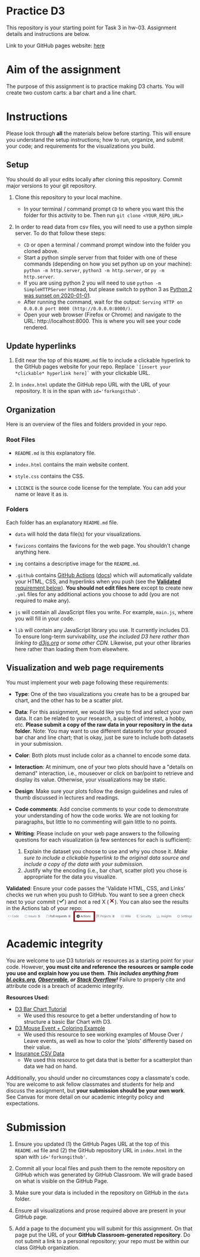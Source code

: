 # Practice D3

This repository is your starting point for Task 3 in hw-03. Assignment details and instructions are below.

Link to your GitHub pages website: [here](https://github.com/DS4200-Fall21-Sec02/hw-03-practice-d3-will-tian-dan)

# Aim of the assignment

The purpose of this assignment is to practice making D3 charts. You will create two custom carts: a bar chart and a line chart.

# Instructions

Please look through **all** the materials below before starting. This will ensure you understand the setup instructions; how to run, organize, and submit your code; and requirements for the visualizations you build.

## Setup

You should do all your edits locally after cloning this repository. Commit major versions to your git repository.

1. Clone this repository to your local machine.

   - In your terminal / command prompt `CD` to where you want this the folder for this activity to be. Then run `git clone <YOUR_REPO_URL>`

1. In order to read data from csv files, you will need to use a python simple server. To do that follow these steps:
   - `CD` or open a terminal / command prompt window into the folder you cloned above.
   - Start a python simple server from that folder with one of these commands (depending on how you set python up on your machine): `python -m http.server`, `python3 -m http.server`, or `py -m http.server`.
   - If you are using python 2 you will need to use `python -m SimpleHTTPServer` instead, but please switch to python 3 as [Python 2 was sunset on 2020-01-01](https://www.python.org/doc/sunset-python-2/).
   - After running the command, wait for the output: `Serving HTTP on 0.0.0.0 port 8000 (http://0.0.0.0:8000/)`.
   - Open your web browser (Firefox or Chrome) and navigate to the URL: http://localhost:8000. This is where you will see your code rendered.

## Update hyperlinks

1. Edit near the top of this `README.md` file to include a clickable hyperlink to the GitHub pages website for your repo. Replace `` `[insert your *clickable* hyperlink here]` `` with your clickable URL.

1. In `index.html` update the GitHub repo URL with the URL of your repository. It is in the span with `id='forkongithub'`.

## Organization

Here is an overview of the files and folders provided in your repo.

### Root Files

- `README.md` is this explanatory file.

- `index.html` contains the main website content.

- `style.css` contains the CSS.

- `LICENCE` is the source code license for the template. You can add your name or leave it as is.

### Folders

Each folder has an explanatory `README.md` file.

- `data` will hold the data file(s) for your visualizations.

- `favicons` contains the favicons for the web page. You shouldn't change anything here.

- `img` contains a descriptive image for the `README.md`.

- `.github` contains [GitHub Actions](https://github.com/features/actions) ([docs](https://docs.github.com/en/actions)) which will automatically validate your HTML, CSS, and hyperlinks when you push (see the [**Validated** requirement below](#validated)). **You should not edit files here** except to create new `.yml` files for any additional actions you choose to add (you are not required to make any).

- `js` will contain all JavaScript files you write. For example, `main.js`, where you will fill in your code.

- `lib` will contain any JavaScript library you use. It currently includes D3. To ensure long-term survivability, _use the included D3 here rather than linking to [d3js.org](https://d3js.org) or some other CDN._ Likewise, put your other libraries here rather than loading them from elsewhere.

## Visualization and web page requirements

You must implement your web page following these requirements:

- **Type**: One of the two visualizations you create has to be a grouped bar chart, and the other has to be a scatter plot.

- **Data**: For this assignment, we would like you to find and select your own data. It can be related to your research, a subject of interest, a hobby, etc. **Please submit a copy of the raw data in your repository in the `data` folder.** Note: You may want to use different datasets for your grouped bar char and line chart; that is okay, just be sure to include both datasets in your submission.

- **Color**: Both plots must include color as a channel to encode some data.

- **Interaction**: At minimum, one of your two plots should have a "details on demand" interaction, i.e., mouseover or click on bar/point to retrieve and display its value. Otherwise, your visualizations may be static.

- **Design**: Make sure your plots follow the design guidelines and rules of thumb discussed in lectures and readings.

- **Code comments**: Add concise comments to your code to demonstrate your understanding of how the code works. We are not looking for paragraphs, but little to no commenting will gain little to no points.

- **Writing**: Please include on your web page answers to the following questions for each visualization (a few sentences for each is sufficient):

  1. Explain the dataset you choose to use and why you chose it. _Make sure to include a clickable hyperlink to the original data source and include a copy of the data with your submission._
  2. Justify why the encoding (i.e., bar chart, scatter plot) you chose is appropriate for the data you visualize.

<a name='validated'></a>**Validated**: Ensure your code passes the 'Validate HTML, CSS, and Links' checks we run when you push to GitHub. You want to see a green check next to your commit
(<svg width='16' height='16' role='img'><path stroke='#22863a' d='M13.78 4.22a.75.75 0 010 1.06l-7.25 7.25a.75.75 0 01-1.06 0L2.22 9.28a.75.75 0 011.06-1.06L6 10.94l6.72-6.72a.75.75 0 011.06 0z'></path></svg>)
and not a red X
(<svg width='16' height='16' role='img'><path stroke='#cb2431' d='M3.72 3.72a.75.75 0 011.06 0L8 6.94l3.22-3.22a.75.75 0 111.06 1.06L9.06 8l3.22 3.22a.75.75 0 11-1.06 1.06L8 9.06l-3.22 3.22a.75.75 0 01-1.06-1.06L6.94 8 3.72 4.78a.75.75 0 010-1.06z'></path></svg>).
You can also see the results in the Actions tab of your repo:
![GitHub Actions tab](img/gh-actions.png)

# Academic integrity

You are welcome to use D3 tutorials or resources as a starting point for your code.
However, **you must cite and reference the resources or sample code you use and explain how you use them**.
**_This includes anything from [bl.ocks.org](https://bl.ocks.org/), [Observable](https://observablehq.com/@d3/gallery), or [Stack Overflow](https://stackoverflow.com/)!_**
Failure to properly cite and attribute code is a breach of academic integrity.

**Resources Used:**

- [D3 Bar Chart Tutorial](https://blog.risingstack.com/d3-js-tutorial-bar-charts-with-javascript/)
  - We used this resource to get a better understanding of how to structure a basic Bar Chart with D3.
- [D3 Mouse Event + Coloring Example](https://www.d3-graph-gallery.com/graph/interactivity_tooltip.html#template)
  - We used this resource to see working examples of Mouse Over / Leave events, as well as how to color the 'plots' differently based on their value.
- [Insurance CSV Data](https://www.kaggle.com/mirichoi0218/insurance/version/1)
  - We used this resource to get data that is better for a scatterplot than data we had on hand.

Additionally, you should under no circumstances copy a classmate's code. You are welcome to ask fellow classmates and students for help and discuss the assignment, but **your submission should be your own work**.
See Canvas for more detail on our academic integrity policy and expectations.

# Submission

1. Ensure you updated (1) the GitHub Pages URL at the top of this `README.md` file and (2) the GitHub repository URL in `index.html` in the span with `id='forkongithub'`.

1. Commit all your local files and push them to the remote repository on GitHub which was generated by GitHub Classroom. We will grade based on what is visible on the GitHub Page.

1. Make sure your data is included in the repository on GitHub in the `data` folder.

1. Ensure all visualizations and prose required above are present in your GitHub page.

1. Add a page to the document you will submit for this assignment. On that page put the URL of your **GitHub Classroom-generated repository**. Do not submit a link to a personal repository; your repo must be within our class GitHub organization.

